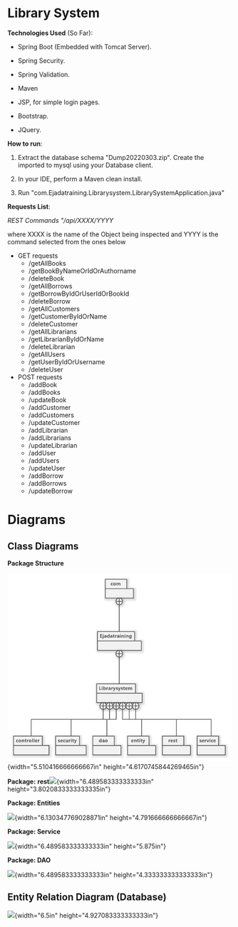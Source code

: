 Library System
==============

**Technologies Used** (So Far):

-   Spring Boot (Embedded with Tomcat Server).

-   Spring Security.

-   Spring Validation.

-   Maven

-   JSP, for simple login pages.

-   Bootstrap.

-   JQuery.

**How to run**:

1. Extract the database schema "Dump20220303.zip". Create the imported to mysql using your Database client.

2.  In your IDE, perform a Maven clean install.

3.  Run
    "com.​Ejadatraining.​Librarysystem.LibrarySystemApplication.java"
    
**Requests List**:

*REST Commands "/api/XXXX/YYYY*

where XXXX is the name of the Object being inspected
and YYYY is the command selected from the ones below

* GET requests
    + /getAllBooks
    + /getBookByNameOrIdOrAuthorname
    + /deleteBook
    + /getAllBorrows
    + /getBorrowByIdOrUserIdOrBookId
    + /deleteBorrow
    + /getAllCustomers
    + /getCustomerByIdOrName
    + /deleteCustomer
    + /getAllLibrarians
    + /getLibrarianByIdOrName
    + /deleteLibrarian
    + /getAllUsers
    + /getUserByIdOrUsername
    + /deleteUser
* POST requests
    + /addBook
    + /addBooks
    + /updateBook
    + /addCustomer
    + /addCustomers
    + /updateCustomer
    + /addLibrarian
    + /addLibrarians
    + /updateLibrarian
    + /addUser
    + /addUsers
    + /updateUser
    + /addBorrow
    + /addBorrows
    + /updateBorrow

# Diagrams

## Class Diagrams

**Package Structure**

![](README-assets/image1.png){width="5.510416666666667in"
height="4.6170745844269465in"}

**Package:**
**rest**![](media/image2.png){width="6.489583333333333in"
height="3.8020833333333335in"}

**Package: Entities**

![](media/image3.png){width="6.130347769028871in"
height="4.791666666666667in"}

**Package: Service**

![](media/image4.png){width="6.489583333333333in"
height="5.875in"}

**Package: DAO**

![](media/image5.png){width="6.489583333333333in"
height="4.333333333333333in"}

## Entity Relation Diagram (Database)

![](media/image6.png){width="6.5in"
height="4.927083333333333in"}
